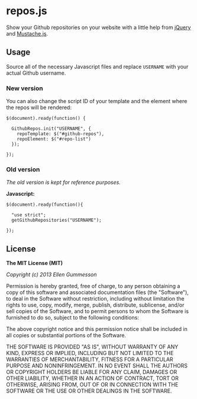 # repos.js

Show your Github repositories on your website with a little help from [jQuery](http://jquery.com/ "jQuery") and [Mustache.js](https://github.com/janl/mustache.js "Mustache.js").

## Usage

Source all of the necessary Javascript files and replace `USERNAME` with your actual Github username.

### New version

You can also change the script ID of your template and the element where the repos will be rendered:

    $(document).ready(function() {

      GithubRepos.init("USERNAME", {
        repoTemplate: $("#github-repos"),
        repoElement: $("#repo-list")
      });

    });


### Old version

*The old version is kept for reference purposes.*

**Javascript:**

    $(document).ready(function(){

      "use strict";
      getGithubRepositories("USERNAME");

    });

## License

**The MIT License (MIT)**

*Copyright (c) 2013 Ellen Gummesson*

Permission is hereby granted, free of charge, to any person obtaining a copy of this software and associated documentation files (the "Software"), to deal in the Software without restriction, including without limitation the rights to use, copy, modify, merge, publish, distribute, sublicense, and/or sell copies of the Software, and to permit persons to whom the Software is furnished to do so, subject to the following conditions:

The above copyright notice and this permission notice shall be included in all copies or substantial portions of the Software.

THE SOFTWARE IS PROVIDED "AS IS", WITHOUT WARRANTY OF ANY KIND, EXPRESS OR IMPLIED, INCLUDING BUT NOT LIMITED TO THE WARRANTIES OF MERCHANTABILITY, FITNESS FOR A PARTICULAR PURPOSE AND NONINFRINGEMENT. IN NO EVENT SHALL THE AUTHORS OR COPYRIGHT HOLDERS BE LIABLE FOR ANY CLAIM, DAMAGES OR OTHER LIABILITY, WHETHER IN AN ACTION OF CONTRACT, TORT OR OTHERWISE, ARISING FROM, OUT OF OR IN CONNECTION WITH THE SOFTWARE OR THE USE OR OTHER DEALINGS IN THE SOFTWARE.
